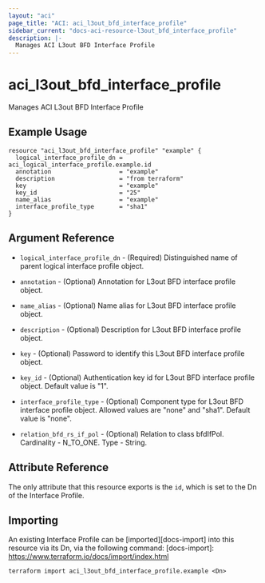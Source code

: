 ```yaml
---
layout: "aci"
page_title: "ACI: aci_l3out_bfd_interface_profile"
sidebar_current: "docs-aci-resource-l3out_bfd_interface_profile"
description: |-
  Manages ACI L3out BFD Interface Profile
---
```


# aci_l3out_bfd_interface_profile

Manages ACI L3out BFD Interface Profile

## Example Usage

```hcl
resource "aci_l3out_bfd_interface_profile" "example" {
  logical_interface_profile_dn = aci_logical_interface_profile.example.id
  annotation                   = "example"
  description                  = "from terraform"
  key                          = "example"
  key_id                       = "25"
  name_alias                   = "example"
  interface_profile_type       = "sha1"
}
```

## Argument Reference

- `logical_interface_profile_dn` - (Required) Distinguished name of parent logical interface profile object.
- `annotation` - (Optional) Annotation for L3out BFD interface profile object.
- `name_alias` - (Optional) Name alias for L3out BFD interface profile object.
- `description` - (Optional) Description for L3out BFD interface profile object.
- `key` - (Optional) Password to identify this L3out BFD interface profile object.
- `key_id` - (Optional) Authentication key id for L3out BFD interface profile object. Default value is "1".
- `interface_profile_type` - (Optional) Component type for L3out BFD interface profile object. Allowed values are "none" and "sha1". Default value is "none".

- `relation_bfd_rs_if_pol` - (Optional) Relation to class bfdIfPol. Cardinality - N_TO_ONE. Type - String.

## Attribute Reference

The only attribute that this resource exports is the `id`, which is set to the
Dn of the Interface Profile.

## Importing

An existing Interface Profile can be [imported][docs-import] into this resource via its Dn, via the following command:
[docs-import]: https://www.terraform.io/docs/import/index.html

```
terraform import aci_l3out_bfd_interface_profile.example <Dn>
```
